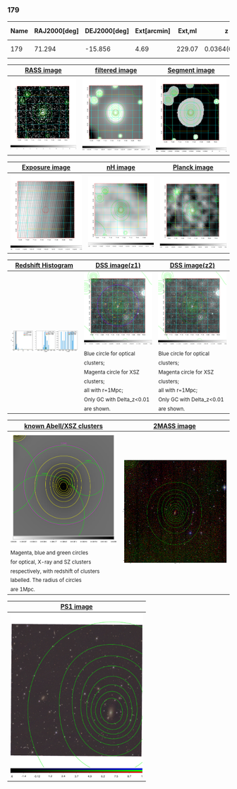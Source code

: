 <div STYLE="page-break-after: always;"></div>

### 179

|Name|RAJ2000[deg]|DEJ2000[deg] |Ext[arcmin]| Ext,ml | z | z_src| C|GC(XSZ,Delta_z<0.01)| GC(OPT,Delta_z<0.01)|GC| R_sig[arcmin] | R500[arcmin] | R500[Mpc]| CRsig[c/s] | CR500[c/s] |L500[1E44 erg/s]|F500[1E-12 erg/s/cm^2]| M500[1E14 Msun]|Tx[keV]|Cnt_sig|Beta|Rc[arcmin]|Comment|Alias|
|---|---|---|---|---|---|------|---|--------|---------|----------|---|---|---|---|---|---|---|---|---|---|---|---|---|---|
|179| 71.294| -15.856| 4.69| 229.07| 0.0364(0.005)| z1, z_xsz| B| MCXC| N| MCXC, N, W| 18.775| 16.809| 0.729| 0.519(0.060)| 0.511(0.059)| 0.272(0.019)| 8.846(0.611)| 1.14(0.04)| 2.35(0.05)| 265.9| 0.706(-0.051+0.065)| 5.448(-0.718+0.855)| -| k513|

|[RASS image](../image/179/179_img.pdf)|[filtered image](../image/179/179_fil.pdf)|[Segment image](../image/179/179_seg.pdf)|
|-------------------|--------------------|-------------------|
| <img src="../image/179/179_img.png" width="300">  | <img src="../image/179/179_fil.png" width="300">   | <img src="../image/179/179_seg.png" width="300">  |

|[Exposure image](../image/179/179_mex.pdf)| [nH image](../image/179/179_nh.pdf)| [Planck image](../image/179/179_p.pdf)|
|-------------------|--------------------|-------------------|
|<img src="../image/179/179_mex.png" width="300">   | <img src="../image/179/179_nh.png" width="300">    | <img src="../image/179/179_p.png" width="300"> |

|[Redshift Histogram](../image/179/179_zg.pdf) | [DSS image(z1)](../image/179/179_dss_z1.pdf)      |  [DSS image(z2)](../image/179/179_dss_z2.pdf)    |
|-------------------|--------------------|-------------------|
|<img src="../image/179/179_zg.png" width="300"> |<img src="../image/179/179_dss_z1.png" width="300"> <sub><br>Blue circle for optical clusters; <br>Magenta circle for XSZ clusters; <br>all with r=1Mpc; <br>Only GC with Delta_z<0.01 are shown. </sub>| <img src="../image/179/179_dss_z2.png" width="300"><sub><br>Blue circle for optical clusters; <br>Magenta circle for XSZ clusters; <br>all with r=1Mpc; <br>Only GC with Delta_z<0.01 are shown. </sub> |

|[known Abell/XSZ clusters](../image/179/179_gc.pdf) | [2MASS image](../image/179/179_2mass.pdf)      |
|-------------------|-------------------|
|<img src=../image/179/179_gc.png width="300"> <br><sub>Magenta, blue and green circles <br>for optical, X-ray and SZ clusters <br>respectively, with redshift of clusters <br>labelled. The radius of circles <br>are 1Mpc.</sub>|<img src="../image/179/179_2mass.png" width="300">  |

|[PS1 image](../image/179/179_ps1.pdf)            |
|-------------------|
| <img src="../image/179/179_ps1.pdf" width="300">  |
